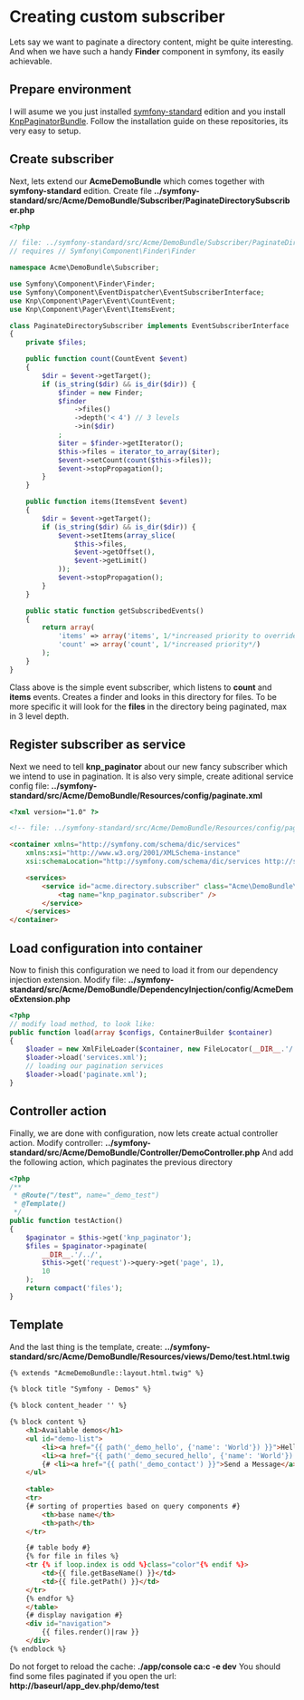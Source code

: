 # Creating custom subscriber

Lets say we want to paginate a directory content, might be quite interesting.
And when we have such a handy **Finder** component in symfony, its easily achievable.

## Prepare environment

I will asume we you just installed [symfony-standard](https://github.com/symfony/symfony-standard)
edition and you install [KnpPaginatorBundle](https://github.com/knplabs/KnpPaginatorBundle).
Follow the installation guide on these repositories, its very easy to setup.

## Create subscriber

Next, lets extend our **AcmeDemoBundle** which comes together with **symfony-standard** edition.
Create file **../symfony-standard/src/Acme/DemoBundle/Subscriber/PaginateDirectorySubscriber.php**

``` php
<?php

// file: ../symfony-standard/src/Acme/DemoBundle/Subscriber/PaginateDirectorySubscriber.php
// requires // Symfony\Component\Finder\Finder

namespace Acme\DemoBundle\Subscriber;

use Symfony\Component\Finder\Finder;
use Symfony\Component\EventDispatcher\EventSubscriberInterface;
use Knp\Component\Pager\Event\CountEvent;
use Knp\Component\Pager\Event\ItemsEvent;

class PaginateDirectorySubscriber implements EventSubscriberInterface
{
    private $files;

    public function count(CountEvent $event)
    {
        $dir = $event->getTarget();
        if (is_string($dir) && is_dir($dir)) {
            $finder = new Finder;
            $finder
                ->files()
                ->depth('< 4') // 3 levels
                ->in($dir)
            ;
            $iter = $finder->getIterator();
            $this->files = iterator_to_array($iter);
            $event->setCount(count($this->files));
            $event->stopPropagation();
        }
    }

    public function items(ItemsEvent $event)
    {
        $dir = $event->getTarget();
        if (is_string($dir) && is_dir($dir)) {
            $event->setItems(array_slice(
                $this->files,
                $event->getOffset(),
                $event->getLimit()
            ));
            $event->stopPropagation();
        }
    }

    public static function getSubscribedEvents()
    {
        return array(
            'items' => array('items', 1/*increased priority to override any internal*/),
            'count' => array('count', 1/*increased priority*/)
        );
    }
}
```

Class above is the simple event subscriber, which listens to **count** and **items** events.
Creates a finder and looks in this directory for files. To be more specific it will look 
for the **files** in the directory being paginated, max in 3 level depth.

## Register subscriber as service

Next we need to tell **knp_paginator** about our new fancy subscriber which we intend
to use in pagination. It is also very simple, create aditional service config file:
**../symfony-standard/src/Acme/DemoBundle/Resources/config/paginate.xml**

``` html
<?xml version="1.0" ?>

<!-- file: ../symfony-standard/src/Acme/DemoBundle/Resources/config/paginate.xml -->

<container xmlns="http://symfony.com/schema/dic/services"
    xmlns:xsi="http://www.w3.org/2001/XMLSchema-instance"
    xsi:schemaLocation="http://symfony.com/schema/dic/services http://symfony.com/schema/dic/services/services-1.0.xsd">

    <services>
        <service id="acme.directory.subscriber" class="Acme\DemoBundle\Subscriber\PaginateDirectorySubscriber" scope="request">
            <tag name="knp_paginator.subscriber" />
        </service>
    </services>
</container>
```

## Load configuration into container

Now to finish this configuration we need to load it from our dependency injection extension.
Modify file: **../symfony-standard/src/Acme/DemoBundle/DependencyInjection/config/AcmeDemoExtension.php**

``` php
<?php
// modify load method, to look like:
public function load(array $configs, ContainerBuilder $container)
{
    $loader = new XmlFileLoader($container, new FileLocator(__DIR__.'/../Resources/config'));
    $loader->load('services.xml');
    // loading our pagination services
    $loader->load('paginate.xml');
}
```

## Controller action

Finally, we are done with configuration, now lets create actual controller action.
Modify controller: **../symfony-standard/src/Acme/DemoBundle/Controller/DemoController.php**
And add the following action, which paginates the previous directory

``` php
<?php
/**
 * @Route("/test", name="_demo_test")
 * @Template()
 */
public function testAction()
{
    $paginator = $this->get('knp_paginator');
    $files = $paginator->paginate(
        __DIR__.'/../',
        $this->get('request')->query->get('page', 1),
        10
    );
    return compact('files');
}
```

## Template

And the last thing is the template, create: **../symfony-standard/src/Acme/DemoBundle/Resources/views/Demo/test.html.twig**

``` html
{% extends "AcmeDemoBundle::layout.html.twig" %}

{% block title "Symfony - Demos" %}

{% block content_header '' %}

{% block content %}
    <h1>Available demos</h1>
    <ul id="demo-list">
        <li><a href="{{ path('_demo_hello', {'name': 'World'}) }}">Hello World</a></li>
        <li><a href="{{ path('_demo_secured_hello', {'name': 'World'}) }}">Access the secured area</a>&nbsp;&nbsp;&nbsp;&nbsp;<a href="{{ path('_demo_login') }}">Go to the login page</a></li>
        {# <li><a href="{{ path('_demo_contact') }}">Send a Message</a></li> #}
    </ul>
    
    <table>
    <tr>
    {# sorting of properties based on query components #}
        <th>base name</th>
        <th>path</th>
    </tr>

    {# table body #}
    {% for file in files %}
    <tr {% if loop.index is odd %}class="color"{% endif %}>
        <td>{{ file.getBaseName() }}</td>
        <td>{{ file.getPath() }}</td>
    </tr>
    {% endfor %}
    </table>
    {# display navigation #}
    <div id="navigation">
        {{ files.render()|raw }}
    </div>
{% endblock %}
```

Do not forget to reload the cache: **./app/console ca:c -e dev**
You should find some files paginated if you open 
the url: **http://baseurl/app_dev.php/demo/test**
